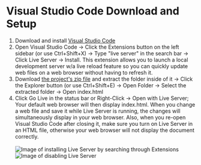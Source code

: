 # **Visual Studio Code Download and Setup**
1. Download and install [Visual Studio Code](https://code.visualstudio.com/download)
2. Open Visual Studio Code -> Click the Extensions button on the left sidebar (or use Ctrl+Shift+X) -> Type "live server" in the search bar -> Click Live Server -> Install. This extension allows you to launch a local development server w/a live reload feature so you can quickly update web files on a web browser without having to refresh it.
3. Download [the project's zip file](https://github.com/Paul-Nixon/To-Do-List/archive/refs/heads/main.zip) and extract the folder inside of it -> Click the Explorer button (or use Ctrl+Shift+E) -> Open Folder -> Select the extracted folder -> Open index.html
4. Click Go Live in the status bar or Right-Click -> Open with Live Server; Your default web browser will  then display index.html. When you change a web file and save it while Live Server is running, the changes will simultaneously display in your web browser. Also, when you re-open Visual Studio Code after closing it, make sure you turn on Live Server in an HTML file, otherwise your web browser will not display the document correctly.<br></br>
![Image of installing Live Server by searching through Extensions](https://user-images.githubusercontent.com/42850145/104787665-c42c3400-5755-11eb-80e8-b2220b486a6c.PNG)
![Image of disabling Live Server](https://user-images.githubusercontent.com/42850145/104787886-7237de00-5756-11eb-9485-b590fc4b296c.PNG)

